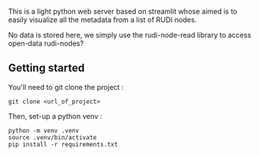 This is a light python web server based on streamlit whose aimed is to easily visualize all the metadata from a list of RUDI nodes.

No data is stored here, we simply use the rudi-node-read library to access open-data rudi-nodes?

## Getting started

You'll need to git clone the project : 

```
git clone <url_of_project>
```

Then, set-up a python venv : 

```
python -m venv .venv
source .venv/bin/activate
pip install -r requirements.txt
```